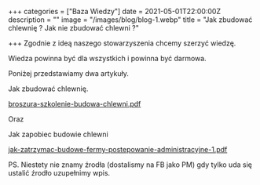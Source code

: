 +++
categories = ["Baza Wiedzy"]
date = 2021-05-01T22:00:00Z
description = ""
image = "/images/blog/blog-1.webp"
title = "Jak zbudować chlewnię ? Jak nie zbudować chlewni ?"

+++
Zgodnie z ideą naszego stowarzyszenia chcemy szerzyć wiedzę.

Wiedza powinna być dla wszystkich i powinna być darmowa.

Poniżej przedstawiamy dwa artykuły.

Jak zbudować chlewnię.

[broszura-szkolenie-budowa-chlewni.pdf](/images/broszura-szkolenie-budowa-chlewni.pdf "broszura-szkolenie-budowa-chlewni.pdf")

Oraz

Jak zapobiec budowie chlewni

[jak-zatrzymac-budowe-fermy-postepowanie-administracyjne-1.pdf](/images/jak-zatrzymac-budowe-fermy-postepowanie-administracyjne-1.pdf "jak-zatrzymac-budowe-fermy-postepowanie-administracyjne-1.pdf")

PS. Niestety nie znamy źrodła (dostalismy na FB jako PM) gdy tylko uda się ustalić źrodło uzupełnimy wpis.